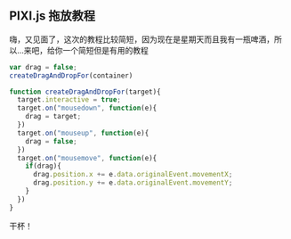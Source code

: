 ## PIXI.js 拖放教程

嗨，又见面了，这次的教程比较简短，因为现在是星期天而且我有一瓶啤酒，所以...来吧，给你一个简短但是有用的教程
```javascript
var drag = false;  
createDragAndDropFor(container)

function createDragAndDropFor(target){  
  target.interactive = true;
  target.on("mousedown", function(e){
    drag = target;
  })
  target.on("mouseup", function(e){
    drag = false;
  })
  target.on("mousemove", function(e){
    if(drag){
      drag.position.x += e.data.originalEvent.movementX;
      drag.position.y += e.data.originalEvent.movementY;
    }
  })
}
```
干杯！